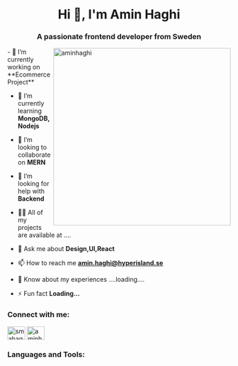 <h1 align="center">Hi 👋, I'm Amin Haghi</h1>
<h3 align="center">A passionate frontend developer from Sweden</h3>
<img width="400" alt="aminhaghi" align="right" src="https://patryk.it/img/blog/dx-and-working-with-git.gif">
- 🔭 I’m currently working on **Ecommerce Project**

- 🌱 I’m currently learning **MongoDB,Nodejs**

- 👯 I’m looking to collaborate on **MERN**

- 🤝 I’m looking for help with **Backend**

- 👨‍💻 All of my projects are available at ....

- 💬 Ask me about **Design,UI,React**

- 📫 How to reach me **amin.haghi@hyperisland.se**

- 📄 Know about my experiences ....loading....

- ⚡ Fun fact **Loading...**

<h3 align="left">Connect with me:</h3>
<p align="left">
<a href="https://linkedin.com/in/smahaghi86" target="blank"><img align="center" src="https://raw.githubusercontent.com/rahuldkjain/github-profile-readme-generator/master/src/images/icons/Social/linked-in-alt.svg" alt="smahaghi86" height="30" width="40" /></a>
<a href="https://fb.com/aminhaghi86" target="blank"><img align="center" src="https://raw.githubusercontent.com/rahuldkjain/github-profile-readme-generator/master/src/images/icons/Social/facebook.svg" alt="aminhaghi86" height="30" width="40" /></a>
</p>

<h3 align="left">Languages and Tools:</h3>






